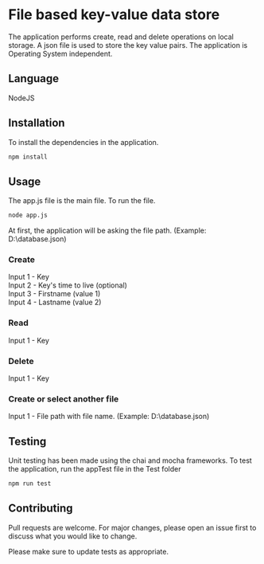 # File based key-value data store

The application performs create, read and delete operations on local storage. A json file is used to store the key value pairs. The application is Operating System independent.

## Language
NodeJS

## Installation

To install the dependencies in the application.

```bash
npm install
```

## Usage

The app.js file is the main file. To run the file.
```bash
node app.js
```
At first, the application will be asking the file path. (Example: D:\database.json)
### Create
Input 1 - Key  
Input 2 - Key's time to live (optional)  
Input 3 - Firstname (value 1)   
Input 4 - Lastname (value 2)  


### Read
Input 1 - Key

### Delete
Input 1 - Key  

### Create or select another file
Input 1 - File path with file name. (Example: D:\database.json)

## Testing
Unit testing has been made using the chai and mocha frameworks. To test the application, run the appTest file in the Test folder
```bash
npm run test
```


## Contributing
Pull requests are welcome. For major changes, please open an issue first to discuss what you would like to change.

Please make sure to update tests as appropriate.

